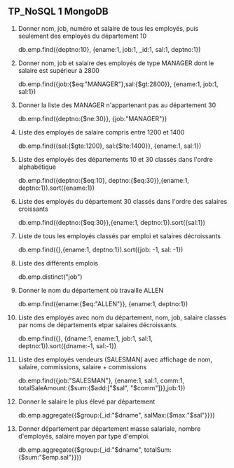 ## TP_NoSQL 1 MongoDB
1. Donner nom, job, numéro et salaire de tous les employés, puis seulement des employés du département 10

   db.emp.find({deptno:10}, {ename:1, job:1, _id:1, sal:1, deptno:1})
   

2. Donner nom, job et salaire des employés de type MANAGER dont le salaire est supérieur à 2800

   db.emp.find({job:{$eq:"MANAGER"},sal:{$gt:2800}}, {ename:1, job:1, sal:1})
   

3. Donner la liste des MANAGER n'appartenant pas au département 30

   db.emp.find({deptno:{$ne:30}}, {job:"MANAGER"})
   

4. Liste des employés de salaire compris entre 1200 et 1400

   db.emp.find({sal:{$gte:1200}, sal:{$lte:1400}}, {ename:1, sal:1})
   

5. Liste des employés des départements 10 et 30 classés dans l'ordre alphabétique

   db.emp.find({deptno:{$eq:10}, deptno:{$eq:30}},{ename:1, deptno:1}).sort({ename:1})
   

6. Liste des employés du département 30 classés dans l'ordre des salaires croissants

   db.emp.find({deptno:{$eq:30}},{ename:1, deptno:1}).sort({sal:1})
   

7. Liste de tous les employés classés par emploi et salaires décroissants

   db.emp.find({},{ename:1, deptno:1}).sort({job: -1, sal: -1})
   

8. Liste des différents emplois

   db.emp.distinct("job")
   

9. Donner le nom du département où travaille ALLEN

   db.emp.find({ename:{$eq:"ALLEN"}}, {ename:1, deptno:1})
   

10. Liste des employés avec nom du département, nom, job, salaire classés par noms de départements etpar salaires décroissants.

    db.emp.find({}, {dname:1, ename:1, job:1, sal:1, deptno:1}).sort({dname:-1, sal:-1})
   

11. Liste des employés vendeurs (SALESMAN) avec affichage de nom, salaire, commissions, salaire + commissions

      db.emp.find({job:"SALESMAN"}, {ename:1, sal:1, comm:1, totalSaleAmount:{$sum:{$add:["$sal", "$comm"]}},job:1})
   

12. Donner le salaire le plus élevé par département

      db.emp.aggregate({$group:{_id:"$dname", salMax:{$max:"$sal"}}})
   

13. Donner département par département masse salariale, nombre d'employés, salaire moyen par type d'emploi.

      db.emp.aggregate({$group:{_id:"$dname", totalSum:{$sum:"$emp.sal"}}})
